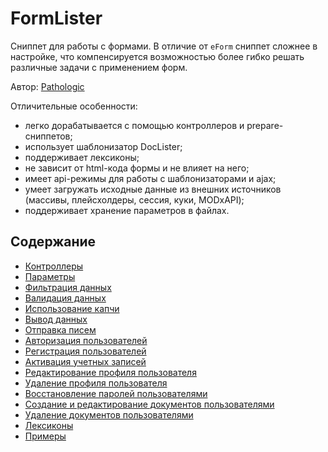 # FormLister

Сниппет для работы с формами. В отличие от `eForm` сниппет сложнее в настройке, что компенсируется возможностью более гибко решать различные задачи с применением форм.

Автор: [Pathologic](https://github.com/Pathologic/FormLister)

Отличительные особенности:

- легко дорабатывается с помощью контроллеров и prepare-сниппетов;
- использует шаблонизатор DocLister;
- поддерживает лексиконы;
- не зависит от html-кода формы и не влияет на него;
- имеет api-режимы для работы с шаблонизаторами и ajax;
- умеет загружать исходные данные из внешних источников (массивы, плейсхолдеры, сессия, куки, MODxAPI);
- поддерживает хранение параметров в файлах.

## Содержание

- [Контроллеры](010_Контроллеры.md)
- [Параметры](020_Параметры.md)
- [Фильтрация данных](025_Фильтрация_данных.md)
- [Валидация данных](030_Валидация_данных.md)
- [Использование капчи](035_Использование_капчи.md)
- [Вывод данных](040_Вывод_данных.md)
- [Отправка писем](050_Отправка_писем.md)
- [Авторизация пользователей](060_Авторизация_пользователей.md)
- [Регистрация пользователей](070_Регистрация_пользователей.md)
- [Активация учетных записей](075_Активация_учетных_записей.md)
- [Редактирование профиля пользователя](080_Редактирование_профиля_пользователя.md)
- [Удаление профиля пользователя](085_Удаление_профиля_пользователя.md)
- [Восстановление паролей пользователями](090_Восстановление_паролей_пользователями.md)
- [Создание и редактирование документов пользователями](100_Создание_и_редактирование_документов_пользователями.md)
- [Удаление документов пользователями](105_Удаление_документов_пользователями.md)
- [Лексиконы](110_Лексиконы.md)
- [Примеры](500_Примеры/index.md)
